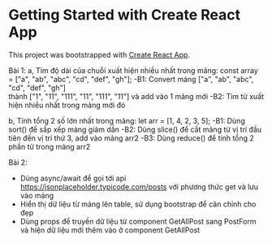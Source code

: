 # Getting Started with Create React App

This project was bootstrapped with [Create React App](https://github.com/facebook/create-react-app).

Bài 1: 
a, Tìm độ dài của chuỗi xuất hiện nhiều nhất trong mảng:
const array = ["a", "ab", "abc", "cd", "def", "gh"];
-B1: Convert mảng ["a", "ab", "abc", "cd", "def", "gh"]  
thành ["1", "11", "111", "11", "111", "11"] và add vào 1 mảng mới 
-B2: Tìm từ xuất hiện nhiều nhất trong mảng mới đó

b, Tính tổng 2 số lớn nhất trong mảng: 
let arr = [1, 4, 2, 3, 5];
-B1: Dùng sort() để sắp xếp mảng giảm dần 
-B2: Dùng slice() để cắt mảng từ vị trí đầu tiên đến vị trí thứ 3, add vào mảng arr2
-B3: Dùng reduce() để tính tổng 2 phần tử trong mảng arr2

Bài 2: 
- Dùng async/await để gọi tới api https://jsonplaceholder.typicode.com/posts với phương thức get và lưu vào mảng
- Hiển thị dữ liệu từ mảng lên table, sử dụng bootstrap để căn chỉnh cho đẹp
- Dùng props để truyền dữ liệu từ component GetAllPost sang PostForm và hiện dữ liệu mới thêm vào ở component GetAllPost
